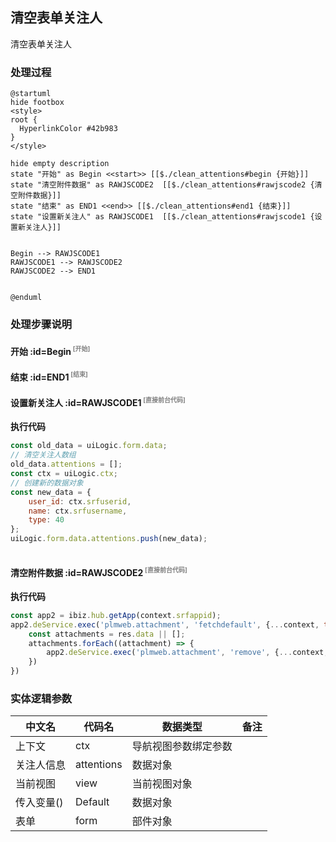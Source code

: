 ## 清空表单关注人 <!-- {docsify-ignore-all} -->

   清空表单关注人

### 处理过程

```plantuml
@startuml
hide footbox
<style>
root {
  HyperlinkColor #42b983
}
</style>

hide empty description
state "开始" as Begin <<start>> [[$./clean_attentions#begin {开始}]]
state "清空附件数据" as RAWJSCODE2  [[$./clean_attentions#rawjscode2 {清空附件数据}]]
state "结束" as END1 <<end>> [[$./clean_attentions#end1 {结束}]]
state "设置新关注人" as RAWJSCODE1  [[$./clean_attentions#rawjscode1 {设置新关注人}]]


Begin --> RAWJSCODE1
RAWJSCODE1 --> RAWJSCODE2
RAWJSCODE2 --> END1


@enduml
```


### 处理步骤说明

#### 开始 :id=Begin<sup class="footnote-symbol"> <font color=gray size=1>[开始]</font></sup>




#### 结束 :id=END1<sup class="footnote-symbol"> <font color=gray size=1>[结束]</font></sup>




#### 设置新关注人 :id=RAWJSCODE1<sup class="footnote-symbol"> <font color=gray size=1>[直接前台代码]</font></sup>



<p class="panel-title"><b>执行代码</b></p>

```javascript
const old_data = uiLogic.form.data;
// 清空关注人数组
old_data.attentions = [];
const ctx = uiLogic.ctx;
// 创建新的数据对象
const new_data = {
    user_id: ctx.srfuserid,
    name: ctx.srfusername,
    type: 40
};
uiLogic.form.data.attentions.push(new_data);



```

#### 清空附件数据 :id=RAWJSCODE2<sup class="footnote-symbol"> <font color=gray size=1>[直接前台代码]</font></sup>



<p class="panel-title"><b>执行代码</b></p>

```javascript
const app2 = ibiz.hub.getApp(context.srfappid);
app2.deService.exec('plmweb.attachment', 'fetchdefault', {...context, test_case: viewParam.id}).then((res) => {
    const attachments = res.data || [];
    attachments.forEach((attachment) => {
        app2.deService.exec('plmweb.attachment', 'remove', {...context, attachment: attachment.srfkey}, attachment);
    })
})
```



### 实体逻辑参数

|    中文名   |    代码名    |  数据类型      |备注 |
| --------| --------| --------  | --------   |
|上下文|ctx|导航视图参数绑定参数||
|关注人信息|attentions|数据对象||
|当前视图|view|当前视图对象||
|传入变量(<i class="fa fa-check"/></i>)|Default|数据对象||
|表单|form|部件对象||
